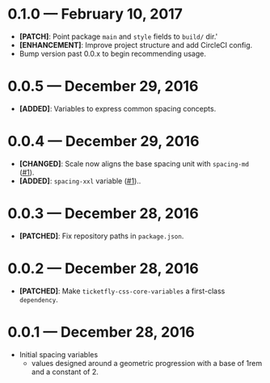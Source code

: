 # 0.1.0 &mdash; February 10, 2017

- **[PATCH]**: Point package `main` and `style` fields to `build/` dir.'
- **[ENHANCEMENT]**: Improve project structure and add CircleCI config.
- Bump version past 0.0.x to begin recommending usage.


# 0.0.5 &mdash; December 29, 2016

- **[ADDED]**: Variables to express common spacing concepts.


# 0.0.4 &mdash; December 29, 2016

- **[CHANGED]**: Scale now aligns the base spacing unit with `spacing-md` ([#1](https://github.com/Ticketfly-UI/ticketfly-css-spacing-variables/pull/1)).
- **[ADDED]**: `spacing-xxl` variable ([#1](https://github.com/Ticketfly-UI/ticketfly-css-spacing-variables/pull/1))..


# 0.0.3 &mdash; December 28, 2016

- **[PATCHED]**: Fix repository paths in `package.json`.


# 0.0.2 &mdash; December 28, 2016

- **[PATCHED]**: Make `ticketfly-css-core-variables` a first-class `dependency`.


# 0.0.1 &mdash; December 28, 2016

- Initial spacing variables
  + values designed around a geometric progression with a base of 1rem and a constant of 2.
